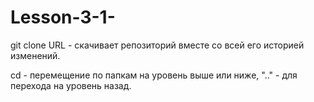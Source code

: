 # Lesson-3-1-

git clone URL - cкачивает репозиторий вместе со всей его историей изменений.

cd - перемещение по папкам на уровень выше или ниже, ".." - для перехода на уровень назад.

